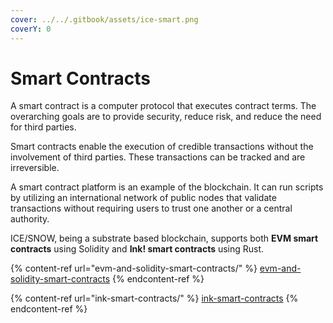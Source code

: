 ```yaml
---
cover: ../../.gitbook/assets/ice-smart.png
coverY: 0
---
```


# Smart Contracts

A smart contract is a computer protocol that executes contract terms. The overarching goals are to provide security, reduce risk, and reduce the need for third parties.&#x20;

Smart contracts enable the execution of credible transactions without the involvement of third parties. These transactions can be tracked and are irreversible.&#x20;

A smart contract platform is an example of the blockchain. It can run scripts by utilizing an international network of public nodes that validate transactions without requiring users to trust one another or a central authority.

ICE/SNOW, being a substrate based blockchain, supports both **EVM smart contracts** using Solidity and **Ink! smart contracts** using Rust.

{% content-ref url="evm-and-solidity-smart-contracts/" %}
[evm-and-solidity-smart-contracts](evm-and-solidity-smart-contracts/)
{% endcontent-ref %}

{% content-ref url="ink-smart-contracts/" %}
[ink-smart-contracts](ink-smart-contracts/)
{% endcontent-ref %}
